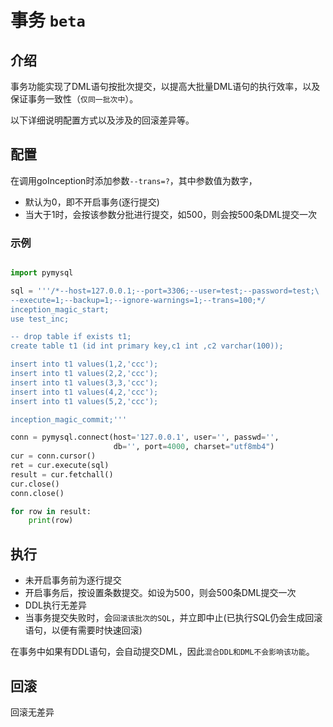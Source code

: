 
# 事务 `beta`

## 介绍

事务功能实现了DML语句按批次提交，以提高大批量DML语句的执行效率，以及保证事务一致性（`仅同一批次中`）。

以下详细说明配置方式以及涉及的回滚差异等。

## 配置

在调用goInception时添加参数`--trans=?`，其中参数值为数字，
* 默认为0，即不开启事务(逐行提交)
* 当大于1时，会按该参数分批进行提交，如500，则会按500条DML提交一次


### 示例
```py

import pymysql

sql = '''/*--host=127.0.0.1;--port=3306;--user=test;--password=test;\
--execute=1;--backup=1;--ignore-warnings=1;--trans=100;*/
inception_magic_start;
use test_inc;

-- drop table if exists t1;
create table t1 (id int primary key,c1 int ,c2 varchar(100));

insert into t1 values(1,2,'ccc');
insert into t1 values(2,2,'ccc');
insert into t1 values(3,3,'ccc');
insert into t1 values(4,2,'ccc');
insert into t1 values(5,2,'ccc');

inception_magic_commit;'''

conn = pymysql.connect(host='127.0.0.1', user='', passwd='',
                       db='', port=4000, charset="utf8mb4")
cur = conn.cursor()
ret = cur.execute(sql)
result = cur.fetchall()
cur.close()
conn.close()

for row in result:
    print(row)
```

## 执行

* 未开启事务前为逐行提交
* 开启事务后，按设置条数提交。如设为500，则会500条DML提交一次
* DDL执行无差异
* 当事务提交失败时，会`回滚该批次的SQL`，并立即中止(已执行SQL仍会生成回滚语句，以便有需要时快速回滚)

在事务中如果有DDL语句，会自动提交DML，因此`混合DDL和DML不会影响该功能`。


## 回滚

回滚无差异

